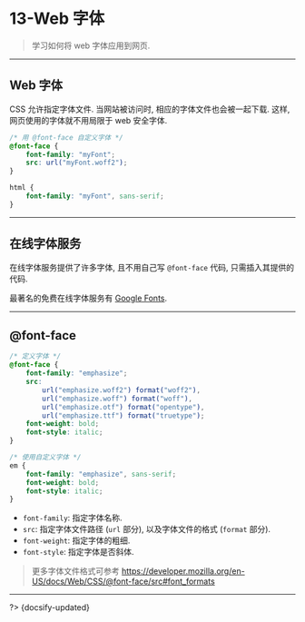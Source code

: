 # 13-Web 字体

> 学习如何将 web 字体应用到网页.

---

## Web 字体

CSS 允许指定字体文件. 当网站被访问时, 相应的字体文件也会被一起下载. 这样, 网页使用的字体就不用局限于 web 安全字体.

```css
/* 用 @font-face 自定义字体 */
@font-face {
    font-family: "myFont";
    src: url("myFont.woff2");
}

html {
    font-family: "myFont", sans-serif;
}
```

---

## 在线字体服务

在线字体服务提供了许多字体, 且不用自己写 `@font-face` 代码, 只需插入其提供的代码.

最著名的免费在线字体服务有 [Google Fonts](https://fonts.google.com/).

---

## @font-face

```css
/* 定义字体 */
@font-face {
    font-family: "emphasize";
    src:
        url("emphasize.woff2") format("woff2"),
        url("emphasize.woff") format("woff"),
        url("emphasize.otf") format("opentype"),
        url("emphasize.ttf") format("truetype");
    font-weight: bold;
    font-style: italic;
}

/* 使用自定义字体 */
em {
    font-family: "emphasize", sans-serif;
    font-weight: bold;
    font-style: italic;
}
```

- `font-family`: 指定字体名称.
- `src`: 指定字体文件路径 (`url` 部分), 以及字体文件的格式 (`format` 部分).
- `font-weight`: 指定字体的粗细.
- `font-style`: 指定字体是否斜体.

> 更多字体文件格式可参考 <https://developer.mozilla.org/en-US/docs/Web/CSS/@font-face/src#font_formats>



---

?> {docsify-updated}